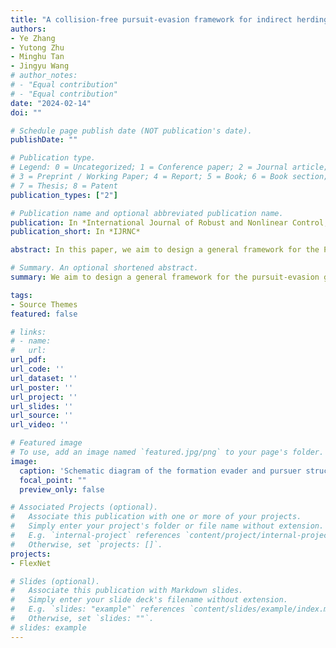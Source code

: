 ```yaml
---
title: "A collision-free pursuit-evasion framework for indirect herding and formation control of non-cooperative UAVs"
authors:
- Ye Zhang
- Yutong Zhu
- Minghu Tan
- Jingyu Wang
# author_notes:
# - "Equal contribution"
# - "Equal contribution"
date: "2024-02-14"
doi: ""

# Schedule page publish date (NOT publication's date).
publishDate: ""

# Publication type.
# Legend: 0 = Uncategorized; 1 = Conference paper; 2 = Journal article;
# 3 = Preprint / Working Paper; 4 = Report; 5 = Book; 6 = Book section;
# 7 = Thesis; 8 = Patent
publication_types: ["2"]

# Publication name and optional abbreviated publication name.
publication: In *International Journal of Robust and Nonlinear Control, 2024* (under review)
publication_short: In *IJRNC*

abstract: In this paper, we aim to design a general framework for the Pursuit-Evasion (PE) game of multiple UAVs. Based on the distance between the pursuers and the evader, the whole pursuit-evasion process is decoupled into a seeking stage and a herding stage. A formation control method is proposed to make sure that the pursuers can find and drive the non-cooperative evaders along a desired trajectory towards the designated target while maintaining a preset formation. In the meantime, an adaptive potential function is designed to achieve collision avoidance to both obstacles and other agents in the formation. The mian contribution is that it combines formation control and collision avoidance in the problem of indirect herding, which is rarely addressed before. Also, the convergence and effectiveness of the designed controller for trajectory tracking and formation maintenance is proved and verified in the paper. Simulation results in two and three dimensional space show that the proposed framework achieves the goal of coordinated herding and collision avoidance in a pursuit-evasion scenario under uncertainties and external disturbances.

# Summary. An optional shortened abstract.
summary: We aim to design a general framework for the pursuit-evasion game of multiple UAVs.

tags:
- Source Themes
featured: false

# links:
# - name: 
#   url: 
url_pdf: 
url_code: ''
url_dataset: ''
url_poster: ''
url_project: ''
url_slides: ''
url_source: ''
url_video: ''

# Featured image
# To use, add an image named `featured.jpg/png` to your page's folder. 
image:
  caption: 'Schematic diagram of the formation evader and pursuer structure at two stages.'
  focal_point: ""
  preview_only: false

# Associated Projects (optional).
#   Associate this publication with one or more of your projects.
#   Simply enter your project's folder or file name without extension.
#   E.g. `internal-project` references `content/project/internal-project/index.md`.
#   Otherwise, set `projects: []`.
projects: 
- FlexNet

# Slides (optional).
#   Associate this publication with Markdown slides.
#   Simply enter your slide deck's filename without extension.
#   E.g. `slides: "example"` references `content/slides/example/index.md`.
#   Otherwise, set `slides: ""`.
# slides: example
---
```


<!-- {{% alert note %}}
Click the *Cite* button above to demo the feature to enable visitors to import publication metadata into their reference management software.
{{% /alert %}}

{{% alert note %}}
Click the *Slides* button above to demo Academic's Markdown slides feature.
{{% /alert %}}

Supplementary notes can be added here, including [code and math](https://sourcethemes.com/academic/docs/writing-markdown-latex/). -->

